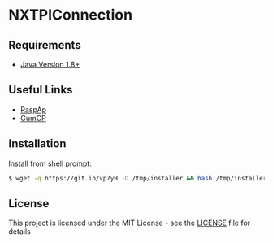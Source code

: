# NXTPIConnection

## Requirements
* [Java Version 1.8+](https://java.com/en/download/)

## Useful Links
* [RaspAp](https://github.com/billz/raspap-webgui)
* [GumCP](https://github.com/gumslone/GumCP)

## Installation

Install from shell prompt:
```sh
$ wget -q https://git.io/vp7yH -O /tmp/installer && bash /tmp/installer
```

## License

This project is licensed under the MIT License - see the [LICENSE](LICENSE) file for details
